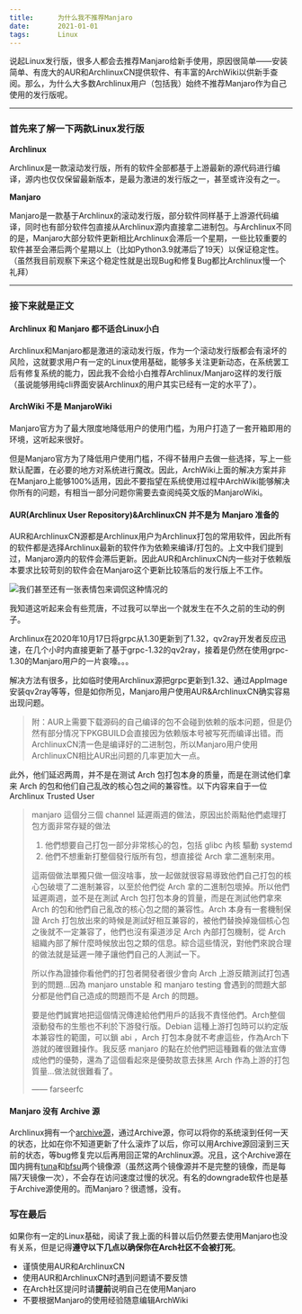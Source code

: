```yaml
---
title:      为什么我不推荐Manjaro
date:       2021-01-01
tags:       Linux
---
```


说起Linux发行版，很多人都会去推荐Manjaro给新手使用，原因很简单——安装简单、有庞大的AUR和ArchlinuxCN提供软件、有丰富的ArchWiki以供新手查阅。那么，为什么大多数Archlinux用户（包括我）始终不推荐Manjaro作为自己使用的发行版呢。

***

### 首先来了解一下两款Linux发行版

**Archlinux**

Archlinux是一款滚动发行版，所有的软件全部都基于上游最新的源代码进行编译，源内也仅仅保留最新版本，是最为激进的发行版之一，甚至或许没有之一。

**Manjaro**

Manjaro是一款基于Archlinux的滚动发行版，部分软件同样基于上游源代码编译，同时也有部分软件包直接从Archlinux源内直接拿二进制包。与Archlinux不同的是，Manjaro大部分软件更新相比Archlinux会滞后一个星期，一些比较重要的软件甚至会滞后两个星期以上（比如Python3.9就滞后了19天）以保证稳定性。（虽然我目前观察下来这个稳定性就是出现Bug和修复Bug都比Archlinux慢一个礼拜）

***

### 接下来就是正文

#### Archlinux 和 Manjaro 都不适合Linux小白

Archlinux和Manjaro都是激进的滚动发行版，作为一个滚动发行版都会有滚坏的风险，这就要求用户有一定的Linux使用基础，能够多关注更新动态，在系统罢工后有修复系统的能力，因此我不会给小白推荐Archlinux/Manjaro这样的发行版（虽说能够用纯cli界面安装Archlinux的用户其实已经有一定的水平了）。

#### ArchWiki 不是 ManjaroWiki

Manjaro官方为了最大限度地降低用户的使用门槛，为用户打造了一套开箱即用的环境，这听起来很好。

但是Manjaro官方为了降低用户使用门槛，不得不替用户去做一些选择，写上一些默认配置，在必要的地方对系统进行魔改。因此，ArchWiki上面的解决方案并非在Manjaro上能够100%适用，因此不要指望在系统使用过程中ArchWiki能够解决你所有的问题，有相当一部分问题你需要去查阅纯英文版的ManjaroWiki。

#### AUR(Archlinux User Repository)&ArchlinuxCN 并不是为 Manjaro 准备的

AUR和ArchlinuxCN源都是Archlinux用户为Archlinux打包的常用软件，因此所有的软件都是选择Archlinux最新的软件作为依赖来编译/打包的。上文中我们提到过，Manjaro源内的软件会滞后更新。因此AUR和ArchlinuxCN内一些对于依赖版本要求比较苛刻的软件会在Manjaro这个更新比较落后的发行版上不工作。

![我们甚至还有一张表情包来调侃这种情况的](https://static.031130.xyz/uploads/2024/08/12/62f36d8eb724a.webp)

我知道这听起来会有些荒唐，不过我可以举出一个就发生在不久之前的生动的例子。

Archlinux在2020年10月17日将grpc从1.30更新到了1.32，qv2ray开发者反应迅速，在几个小时内直接更新了基于grpc-1.32的qv2ray，接着是仍然在使用grpc-1.30的Manjaro用户的一片哀嚎。。。

解决方法有很多，比如临时使用Archlinux源把grpc更新到1.32、通过AppImage安装qv2ray等等，但是如你所见，Manjaro用户使用AUR&ArchlinuxCN确实容易出现问题。

> 附：AUR上需要下载源码的自己编译的包不会碰到依赖的版本问题，但是仍然有部分情况下PKGBUILD会直接因为依赖版本号被写死而编译出错。而ArchlinuxCN清一色是编译好的二进制包，所以Manjaro用户使用ArchlinuxCN相比AUR出问题的几率更加大一点。

此外，他们延迟两周，并不是在测试 Arch 包打包本身的质量，而是在测试他们拿来 Arch 的包和他们自己乱改的核心包之间的兼容性。以下内容来自于一位 Archlinux Trusted User

> manjaro 這個分三個 channel 延遲兩週的做法，原因出於兩點他們處理打包方面非常存疑的做法
>
> 1. 他們想要自己打包一部分非常核心的包，包括 glibc 內核 驅動 systemd
> 2. 他們不想重新打整個發行版所有包，想直接從 Arch 拿二進制來用。
>
> 這兩個做法單獨只做一個沒啥事，放一起做就很容易導致他們自己打包的核心包破壞了二進制兼容，以至於他們從 Arch 拿的二進制包壞掉。所以他們延遲兩週，並不是在測試 Arch 包打包本身的質量，而是在測試他們拿來 Arch 的包和他們自己亂改的核心包之間的兼容性。Arch 本身有一套機制保證 Arch 打包放出來的時候是測試好相互兼容的，被他們替換掉幾個核心包之後就不一定兼容了，他們也沒有渠道涉足 Arch 內部打包機制，從 Arch 組織內部了解什麼時候放出包之類的信息。綜合這些情況，對他們來說合理的做法就是延遲一陣子讓他們自己的人測試一下。
>
> 所以作為證據你看他們的打包者開發者很少會向 Arch 上游反饋測試打包遇到的問題…因為 manjaro unstable 和 manjaro testing 會遇到的問題大部分都是他們自己造成的問題而不是 Arch 的問題。
>
> 要是他們誠實地把這個情況傳達給他們用戶的話我不責怪他們。Arch整個滾動發布的生態也不利於下游發行版。Debian 這種上游打包時可以約定版本兼容性的範圍，可以鎖 abi ，Arch 打包本身就不考慮這些，作為Arch下游就的確很難操作。我反感 manjaro 的點在於他們把這種難看的做法宣傳成他們的優勢，還為了這個看起來是優勢故意去抹黑 Arch 作為上游的打包質量…做法就很難看了。
>
> —— farseerfc

#### Manjaro 没有 Archive 源

Archlinux拥有一个[archive源](https://archive.archlinux.org/)，通过Archive源，你可以将你的系统滚到任何一天的状态，比如在你不知道更新了什么滚炸了以后，你可以用Archive源回滚到三天前的状态，等bug修复完以后再用回正常的Archlinux源。况且，这个Archive源在国内拥有[tuna](https://arch-archive.tuna.tsinghua.edu.cn/)和[bfsu](https://mirrors.bfsu.edu.cn/archlinux-archive/)两个镜像源（虽然这两个镜像源并不是完整的镜像，而是每隔7天镜像一次），不会存在访问速度过慢的状况。有名的downgrade软件也是基于Archive源使用的。而Manjaro？很遗憾，没有。

### 写在最后

如果你有一定的Linux基础，阅读了我上面的科普以后仍然要去使用Manjaro也没有关系，但是记得**遵守以下几点以确保你在Arch社区不会被打死**。

- 谨慎使用AUR和ArchlinuxCN
- 使用AUR和ArchlinuxCN时遇到问题请不要反馈
- 在Arch社区提问时请**提前**说明自己在使用Manjaro
- 不要根据Manjaro的使用经验随意编辑ArchWiki





